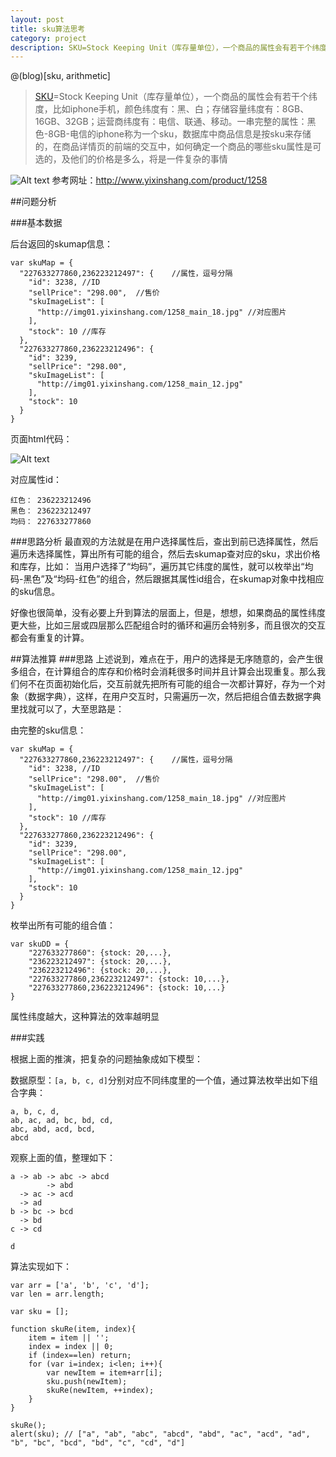 ```yaml
---
layout: post
title: sku算法思考
category: project
description: SKU=Stock Keeping Unit（库存量单位），一个商品的属性会有若干个纬度，比如iphone手机，颜色纬度有：黑、白；存储容量纬度有：8GB、16GB、32GB；运营商纬度有：电信、联通、移动。一串完整的属性：黑色-8GB-电信的iphone称为一个sku，数据库中商品信息是按sku来存储的，在商品详情页的前端的交互中，如何确定一个商品的哪些sku属性是可选的，及他们的价格是多么，将是一件复杂的事情
---
```


@(blog)[sku, arithmetic]

> [SKU](http://baike.baidu.com/view/276922.htm?fr=aladdin)=Stock Keeping Unit（库存量单位），一个商品的属性会有若干个纬度，比如iphone手机，颜色纬度有：黑、白；存储容量纬度有：8GB、16GB、32GB；运营商纬度有：电信、联通、移动。一串完整的属性：黑色-8GB-电信的iphone称为一个sku，数据库中商品信息是按sku来存储的，在商品详情页的前端的交互中，如何确定一个商品的哪些sku属性是可选的，及他们的价格是多么，将是一件复杂的事情


![Alt text](http://king-images.qiniudn.com/sku-select.png)
参考网址：http://www.yixinshang.com/product/1258

##问题分析

###基本数据

后台返回的skumap信息：

    var skuMap = {
      "227633277860,236223212497": {    //属性，逗号分隔
        "id": 3238, //ID
        "sellPrice": "298.00",  //售价
        "skuImageList": [
          "http://img01.yixinshang.com/1258_main_18.jpg" //对应图片
        ],
        "stock": 10 //库存
      },
      "227633277860,236223212496": {
        "id": 3239,
        "sellPrice": "298.00",
        "skuImageList": [
          "http://img01.yixinshang.com/1258_main_12.jpg"
        ],
        "stock": 10
      }
    }

页面html代码：

![Alt text](http://king-images.qiniudn.com/sku-select-code.png)

对应属性id：

    红色： 236223212496
    黑色： 236223212497
    均码： 227633277860

###思路分析
最直观的方法就是在用户选择属性后，查出到前已选择属性，然后遍历未选择属性，算出所有可能的组合，然后去skumap查对应的sku，求出价格和库存，比如：
当用户选择了“均码”，遍历其它纬度的属性，就可以枚举出“均码-黑色”及“均码-红色”的组合，然后跟据其属性id组合，在skumap对象中找相应的sku信息。

好像也很简单，没有必要上升到算法的层面上，但是，想想，如果商品的属性纬度更大些，比如三层或四层那么匹配组合时的循环和遍历会特别多，而且很次的交互都会有重复的计算。

##算法推算
###思路
上述说到，难点在于，用户的选择是无序随意的，会产生很多组合，在计算组合的库存和价格时会消耗很多时间并且计算会出现重复。那么我们何不在页面初始化后，交互前就先把所有可能的组合一次都计算好，存为一个对象（数据字典），这样，在用户交互时，只需遍历一次，然后把组合值去数据字典里找就可以了，大至思路是：

由完整的sku信息：

    var skuMap = {
      "227633277860,236223212497": {    //属性，逗号分隔
        "id": 3238, //ID
        "sellPrice": "298.00",  //售价
        "skuImageList": [
          "http://img01.yixinshang.com/1258_main_18.jpg" //对应图片
        ],
        "stock": 10 //库存
      },
      "227633277860,236223212496": {
        "id": 3239,
        "sellPrice": "298.00",
        "skuImageList": [
          "http://img01.yixinshang.com/1258_main_12.jpg"
        ],
        "stock": 10
      }
    }

枚举出所有可能的组合值：

    var skuDD = {
    	"227633277860": {stock: 20,...},
    	"236223212497": {stock: 20,...},
    	"236223212496": {stock: 20,...},
    	"227633277860,236223212497": {stock: 10,...},
    	"227633277860,236223212496": {stock: 10,...}
    }

属性纬度越大，这种算法的效率越明显

###实践

根据上面的推演，把复杂的问题抽象成如下模型：

数据原型：`[a, b, c, d]`分别对应不同纬度里的一个值，通过算法枚举出如下组合字典：

    a, b, c, d,
    ab, ac, ad, bc, bd, cd,
    abc, abd, acd, bcd,
    abcd

观察上面的值，整理如下：

    a -> ab -> abc -> abcd
            -> abd
      -> ac -> acd
      -> ad
    b -> bc -> bcd
      -> bd
    c -> cd

    d

算法实现如下：

    var arr = ['a', 'b', 'c', 'd'];
    var len = arr.length;

    var sku = [];

    function skuRe(item, index){
        item = item || '';
        index = index || 0;
        if (index==len) return;
        for (var i=index; i<len; i++){
            var newItem = item+arr[i];
            sku.push(newItem);
            skuRe(newItem, ++index);
        }
    }

    skuRe();
    alert(sku); // ["a", "ab", "abc", "abcd", "abd", "ac", "acd", "ad", "b", "bc", "bcd", "bd", "c", "cd", "d"]

